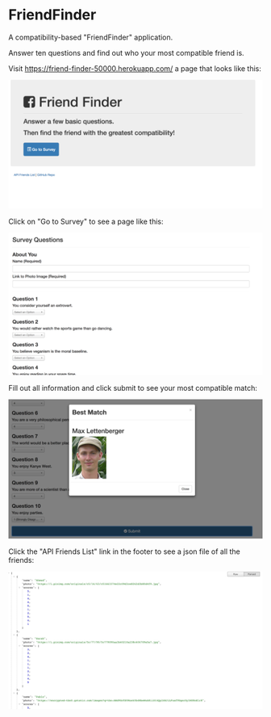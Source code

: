 # FriendFinder
A compatibility-based "FriendFinder" application.

Answer ten questions and find out who your most compatible friend is.

Visit https://friend-finder-50000.herokuapp.com/ a page that looks like this:

![FriendFinder](home.png)

Click on "Go to Survey" to see a page like this:

![FriendFinder](survey.png)

Fill out all information and click submit to see your most compatible match:

![FriendFinder](match.png)

Click the "API Friends List" link in the footer to see a json file of all the friends:

![FriendFinder](friends.png)



